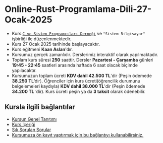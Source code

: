 # Online-Rust-Programlama-Dili-27-Ocak-2025


+ Kurs [`C ve Sistem Programcıları Derneği`](http://www.csystem.org/) ve `"Sistem Bilgisayar"` işbirliği ile düzenlenmektedir.
+ Kurs 27 Ocak 2025 tarihinde başlayacaktır.
+ Kurs eğitmeni __Kaan Aslan__'dır.
+ Kursumuz gerçek zamanlıdır. Derslerimiz interaktif olarak yapılmaktadır.
+ Toplam kurs süresi __250__ saattir. Dersler __Pazartesi - Çarşamba__ günleri __19:45 - 22:45__ saatleri arasında haftada 6 saat olacak biçimde yapılacaktır. 
+ Kursumuzun toplam ücreti __KDV dahil 42.500 TL__'dir (Peşin ödemede __38.250 TL__’dir). Öğrenciler için kurs ücreti(öğrencilik durumunu belgelemeleri kaydıyla) __KDV dahil 38.000 TL__'dir (Peşin ödemede __34.200 TL__ ’dir). Kurs ücreti peşin ya da __3 taksit__ olarak ödenebilir.
## Kursla ilgili bağlantılar
+ [Kursun Genel Tanıtımı](https://github.com/CSD-1993/Online-Rust-Programlama-Dili-2-Ekim-2024/blob/main/kurs_tanitimi.md)
+ [Kurs İçeriği](https://github.com/CSD-1993/Online-Rust-Programlama-Dili-2-Ekim-2024/blob/main/kurs_icerigi.md)
+ [Sık Sorulan Sorular](https://github.com/CSD-1993/Online-Rust-Programlama-Dili-2-Ekim-2024/blob/main/sss.md)
+ [Kursumuza ön kayıt yaptırmak için bu bağlantıyı kullanabilirsiniz.](https://us02web.zoom.us/meeting/register/tZYpc-6vpjotGtUIE3aLDdzRK2G7mN6beDba#/registration)
